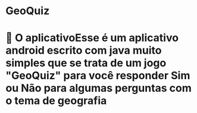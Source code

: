 # GeoQuiz

<h1>📱 O aplicativo</h1.

<p>Esse é um aplicativo android escrito com java muito simples que se trata de um jogo "GeoQuiz" para você responder Sim ou Não para algumas perguntas com o tema de geografia</p>

